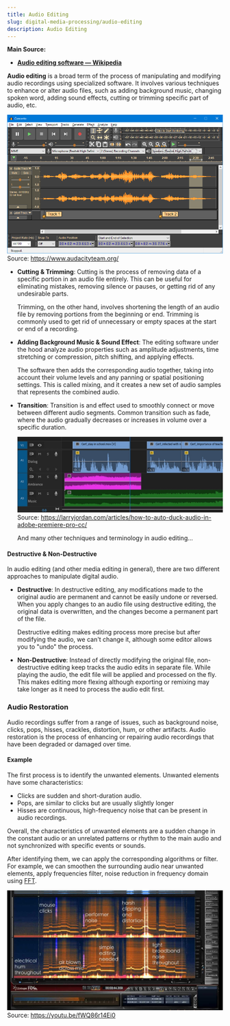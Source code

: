 ```yaml
---
title: Audio Editing
slug: digital-media-processing/audio-editing
description: Audio Editing
---
```


**Main Source:**

- **[Audio editing software — Wikipedia](https://en.wikipedia.org/wiki/Audio_editing_software)**

**Audio editing** is a broad term of the process of manipulating and modifying audio recordings using specialized software. It involves various techniques to enhance or alter audio files, such as adding background music, changing spoken word, adding sound effects, cutting or trimming specific part of audio, etc.

![An audio editing software](./audio-editor.png)  
Source: https://www.audacityteam.org/

- **Cutting & Trimming**: Cutting is the process of removing data of a specific portion in an audio file entirely. This can be useful for eliminating mistakes, removing silence or pauses, or getting rid of any undesirable parts.

  Trimming, on the other hand, involves shortening the length of an audio file by removing portions from the beginning or end. Trimming is commonly used to get rid of unnecessary or empty spaces at the start or end of a recording.

- **Adding Background Music & Sound Effect**: The editing software under the hood analyze audio properties such as amplitude adjustments, time stretching or compression, pitch shifting, and applying effects.

  The software then adds the corresponding audio together, taking into account their volume levels and any panning or spatial positioning settings. This is called mixing, and it creates a new set of audio samples that represents the combined audio.

- **Transition**: Transition is and effect used to smoothly connect or move between different audio segments. Common transition such as fade, where the audio gradually decreases or increases in volume over a specific duration.

  ![Adding ambience and background music in a video editor software](./adding-sound-editing.png)  
   Source: https://larryjordan.com/articles/how-to-auto-duck-audio-in-adobe-premiere-pro-cc/

  And many other techniques and terminology in audio editing…

#### Destructive & Non-Destructive

In audio editing (and other media editing in general), there are two different approaches to manipulate digital audio.

- **Destructive**: In destructive editing, any modifications made to the original audio are permanent and cannot be easily undone or reversed. When you apply changes to an audio file using destructive editing, the original data is overwritten, and the changes become a permanent part of the file.

  Destructive editing makes editing process more precise but after modifying the audio, we can't change it, although some editor allows you to "undo" the process.

- **Non-Destructive**: Instead of directly modifying the original file, non-destructive editing keep tracks the audio edits in separate file. While playing the audio, the edit file will be applied and processed on the fly. This makes editing more flexing although exporting or remixing may take longer as it need to process the audio edit first.

### Audio Restoration

Audio recordings suffer from a range of issues, such as background noise, clicks, pops, hisses, crackles, distortion, hum, or other artifacts. Audio restoration is the process of enhancing or repairing audio recordings that have been degraded or damaged over time.

#### Example

The first process is to identify the unwanted elements. Unwanted elements have some characteristics:

- Clicks are sudden and short-duration audio.
- Pops, are similar to clicks but are usually slightly longer
- Hisses are continuous, high-frequency noise that can be present in audio recordings.

Overall, the characteristics of unwanted elements are a sudden change in the constant audio or an unrelated patterns or rhythm to the main audio and not synchronized with specific events or sounds.

After identifying them, we can apply the corresponding algorithms or filter. For example, we can smoothen the surrounding audio near unwanted elements, apply frequencies filter, noise reduction in frequency domain using [FFT](/cs-notes/digital-signal-processing/fast-fourier-transform).

![Identifying unwanted elements in digital audio](./audio-restoration.png)  
Source: https://youtu.be/fWQ86r14Ei0
